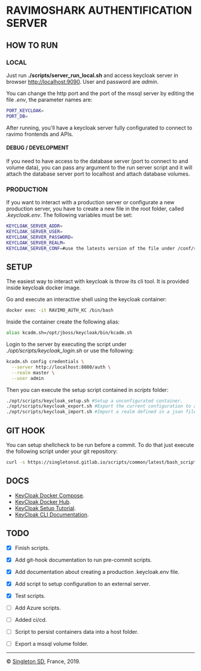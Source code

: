 # RAVIMOSHARK AUTHENTIFICATION SERVER

## HOW TO RUN

### LOCAL

Just run **./scripts/server_run_local.sh** and access keycloak server in browser [http://localhost:9090](http://localhost:9090). User and password are *admin*.

You can change the http port and the port of the mssql server by editing the file *.env*, the parameter names are:

```bash
PORT_KEYCLOAK=
PORT_DB=
```

After running, you'll have a keycloak server fully configurated to connect to ravimo frontends and APIs.

#### DEBUG / DEVELOPMENT

If you need to have access to the database server (port to connect to and volume data), you can pass any argument to the run server script and it will attach the database server port to localhost and attach database volumes.

### PRODUCTION

If you want to interact with a production server or configurate a new production server, you have to create a new file in the root folder, called *.keycloak.env*. The following variables must be set:

```bash
KEYCLOAK_SERVER_ADDR=
KEYCLOAK_SERVER_USER=
KEYCLOAK_SERVER_PASSWORD=
KEYCLOAK_SERVER_REALM=
KEYCLOAK_SERVER_CONF=#use the latests version of the file under /conf/realms folder.
```

## SETUP

The easiest way to interact with keycloak is throw its cli tool. It is provided inside keycloak docker image.

Go and execute an interactive shell using the keycloak container:

```bash
docker exec -it RAVIMO_AUTH_KC /bin/bash
```

Inside the container create the following alias:

```bash
alias kcadm.sh=/opt/jboss/keycloak/bin/kcadm.sh
```

Login to the server by executing the script under *./opt/scripts/keycloak_login.sh* or use the following:

```bash
kcadm.sh config credentials \
  --server http://localhost:8080/auth \
  --realm master \
  --user admin
```

Then you can execute the setup script contained in *scripts* folder:

```bash
./opt/scripts/keycloak_setup.sh #Setup a unconfigurated container.
./opt/scripts/keycloak_export.sh #Export the current configuration to a json file under /volumes/exportations
./opt/scripts/keycloak_import.sh #Import a realm defined in a json file under /conf/realms/ (Setup the KEYCLOAK_SERVER_CONF with the desired name)
```

## GIT HOOK

You can setup shellcheck to be run before a commit. To do that just execute the following script under your git repository:

```bash
curl -s https://singletonsd.gitlab.io/scripts/common/latest/bash_script_common_hook_installer.sh | bash /dev/stdin
```

## DOCS

- [KeyCloak Docker Compose](https://github.com/keycloak/keycloak-containers/tree/master/docker-compose-examples).
- [KeyCloak Docker Hub](https://hub.docker.com/r/jboss/keycloak/dockerfile).
- [KeyCloak Setup Tutorial](https://blog.jdriven.com/2018/10/securing-spring-microservices-with-keycloak-part-1/).
- [KeyCloak CLI Documentation](https://github.com/keycloak/keycloak-documentation/blob/master/server_admin/topics/admin-cli.adoc).

## TODO

- [X] Finish scripts.
- [X] Add git-hook documentation to run pre-commit scripts.
- [X] Add documentation about creating a production .keycloak.env file.
- [X] Add script to setup configuration to an external server.
- [X] Test scripts.
- [ ] Add Azure scripts.
- [ ] Added ci/cd.
- [ ] Script to persist containers data into a host folder.

- [ ] Export a mssql volume folder.

----------------------
© [Singleton SD](http://singletonsd.com), France, 2019.
